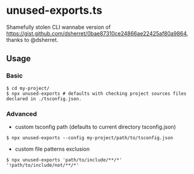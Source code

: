 # unused-exports.ts

Shamefully stolen CLI wannabe version of https://gist.github.com/dsherret/0bae87310ce24866ae22425af80a9864, thanks to @dsherret.

## Usage

### Basic
```
$ cd my-project/
$ npx unused-exports # defaults with checking project sources files declared in ./tsconfig.json.
```
### Advanced

- custom tsconfig path (defaults to current directory tsconfig.json)
```
$ npx unused-exports --config my-project/path/to/tsconfig.json
```

- custom file patterns exclusion
```
$ npx unused-exports 'path/to/include/**/*' '!path/to/include/not/**/*'
```
